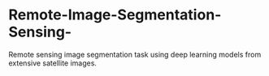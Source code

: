 # Remote-Image-Segmentation-Sensing-
Remote sensing image segmentation task using deep learning models from extensive satellite images.
